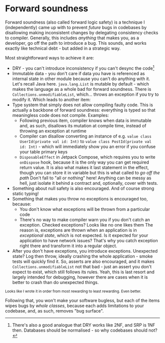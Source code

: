 # Forward soundness

Forward soundness (also called forward logic safety) is a technique I (independently) came up with to prevent *future* bugs in codebases by disallowing making inconsistent changes by delegating consistency checks to compiler. Generally, this includes *anything* that makes you, as a developer, go off the path to introduce a bug. This sounds, and works exactly like technical debt - but added in a strategic way.

Most straightforward ways to achieve it are:

- DRY - you can't introduce inconsistency if you can't desync the code[^1]
- Immutable data - you don't care if data you have is referenced as internal state in other module because you can't do anything with it.  
  Let's recall Java here. `java.lang.List` is mutable by default - which makes the language as a whole bad for forward soundness. There is `Collections.unmodifiableList`, which... throws an exception if you try to modify it. Which leads to another item:
- Type system that simply does not allow compiling faulty code. This is actually a backbone of forward soundness: everything is typed so that meaningless code does not compile. Examples:
  - Following previous item, compiler knows when data is immutable and, as such, disallows its mutation at compile time, instead of throwing an exception at runtime
  - Compiler can disallow converting an instance of e.g. `value class UserId(private val id: Int)` to `value class PostId(private val id: Int)` - which will immediately show you an error if you confuse your table primary keys
  - `DisposableEffect` in Jetpack Compose, which requires you to write `onDispose` hook, because it is the only way you can get required return value. It is also what makes it last statement in the effect, though you can store it in variable but this is what called to *go off the path*
  Don't fall to "all or nothing" here! Anything can be messy as hell, just isolate it behind a contract and, optionally, cover with tests.
- Something about null safety is also encouraged. And of course strong static typing!
- Something that makes you throw no exceptions is encouraged too, because:
  - You don't know what exceptions will be thrown from a particular code
  - There's no way to make compiler warn you if you don't catch an exception. Checked exceptions? Looks like no one likes them
  The reason is, exceptions are thrown when an application is in *exceptional state*, which is not expected. Is it expected for your application to have network issues? That's why you catch exception right there and transform it into a regular object.
- After you don't have exceptions, you introduce exceptions. Unexpected state? Log then throw, ideally crashing the whole application - smoke tests will quickly find it. So, asserts are also encouraged, and it makes `Collections.unmodifiableList` not that bad - just an assert you don't expect to exist, which still follows its rules. Yeah, this is last resort and largely intended for debugging, however there are cases when it is better to crash than do unexpected things.

<sup>Looks like I wrote it in order from most rewarding to least rewarding. Even better.</sup>

Following that, you won't make your software bugless, but each of the items wipes bugs by *whole classes*, because each adds limitations to your codebase, and, as such, removes "bug surface".

[^1]: There's also a good analogue that DRY works like 2NF, and SRP is 1NF then. Databases should be normalised - so why codebases should not?